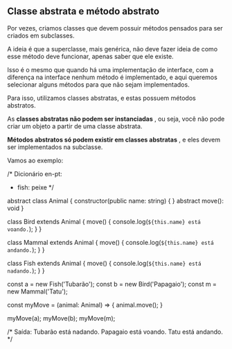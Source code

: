 ## Classe abstrata e método abstrato

Por vezes, criamos classes que devem possuir métodos pensados para ser criados em subclasses.

A ideia é que a superclasse, mais genérica, não deve fazer ideia de como esse método deve funcionar, apenas saber que ele existe.

Isso é o mesmo que quando há uma implementação de interface, com a diferença na interface nenhum método é implementado, e aqui queremos selecionar alguns métodos para que não sejam implementados.

Para isso, utilizamos classes abstratas, e estas possuem métodos abstratos.

As **classes abstratas não podem ser instanciadas** , ou seja, você não pode criar um objeto a partir de uma classe abstrata.

**Métodos abstratos só podem existir em classes abstratas** , e eles devem ser implementados na subclasse.

Vamos ao exemplo:

/*
Dicionário en-pt:
- fish: peixe
*/

abstract class Animal {
  constructor(public name: string) { }
  abstract move(): void
}

class Bird extends Animal {
  move() { console.log(`${this.name} está voando.`); }
}

class Mammal extends Animal {
  move() { console.log(`${this.name} está andando.`); }
}

class Fish extends Animal {
  move() { console.log(`${this.name} está nadando.`); }
}

const a = new Fish('Tubarão');
const b = new Bird('Papagaio');
const m = new Mammal('Tatu');

const myMove = (animal: Animal) => {
  animal.move();
}

myMove(a);
myMove(b);
myMove(m);

/*
Saída:
Tubarão está nadando.
Papagaio está voando.
Tatu está andando.
*/